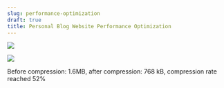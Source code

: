 ```yaml
---
slug: performance-optimization
draft: true
title: Personal Blog Website Performance Optimization
---
```


![](https://img.wukaipeng.com//2025/04/14-182219-UXJmrc-image-20250414182219709.png)

![](https://img.wukaipeng.com//2025/04/14-182134-6Vz7J4-image-20250414182134342.png)

Before compression: 1.6MB, after compression: 768 kB, compression rate reached 52%
